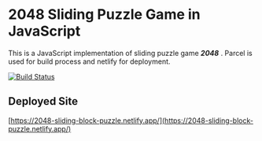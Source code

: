# 2048 Sliding Puzzle Game in JavaScript

This is a JavaScript implementation of sliding puzzle game **_2048_** . Parcel is used for build process and netlify for deployment.

[![Build Status](https://travis-ci.com/ysumit99/2048-sliding-block-puzzle.svg?token=nSyssnHq2MVqFj3YU1dc&branch=main)](https://travis-ci.com/ysumit99/2048-sliding-block-puzzle)

## Deployed Site

[https://2048-sliding-block-puzzle.netlify.app/](https://2048-sliding-block-puzzle.netlify.app/)
